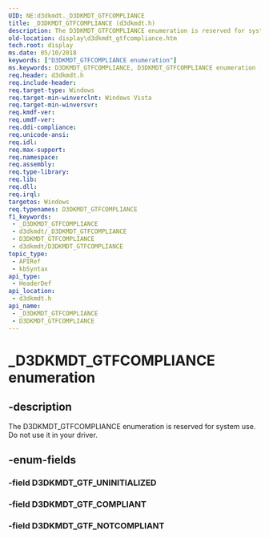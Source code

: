 ```yaml
---
UID: NE:d3dkmdt._D3DKMDT_GTFCOMPLIANCE
title: _D3DKMDT_GTFCOMPLIANCE (d3dkmdt.h)
description: The D3DKMDT_GTFCOMPLIANCE enumeration is reserved for system use. Do not use it in your driver.
old-location: display\d3dkmdt_gtfcompliance.htm
tech.root: display
ms.date: 05/10/2018
keywords: ["D3DKMDT_GTFCOMPLIANCE enumeration"]
ms.keywords: D3DKMDT_GTFCOMPLIANCE, D3DKMDT_GTFCOMPLIANCE enumeration [Display Devices], D3DKMDT_GTF_COMPLIANT, D3DKMDT_GTF_NOTCOMPLIANT, D3DKMDT_GTF_UNINITIALIZED, DmEnums_c8d6dc39-9079-444a-8441-49617eb1eede.xml, _D3DKMDT_GTFCOMPLIANCE, d3dkmdt/D3DKMDT_GTFCOMPLIANCE, d3dkmdt/D3DKMDT_GTF_COMPLIANT, d3dkmdt/D3DKMDT_GTF_NOTCOMPLIANT, d3dkmdt/D3DKMDT_GTF_UNINITIALIZED, display.d3dkmdt_gtfcompliance
req.header: d3dkmdt.h
req.include-header: 
req.target-type: Windows
req.target-min-winverclnt: Windows Vista
req.target-min-winversvr: 
req.kmdf-ver: 
req.umdf-ver: 
req.ddi-compliance: 
req.unicode-ansi: 
req.idl: 
req.max-support: 
req.namespace: 
req.assembly: 
req.type-library: 
req.lib: 
req.dll: 
req.irql: 
targetos: Windows
req.typenames: D3DKMDT_GTFCOMPLIANCE
f1_keywords:
 - _D3DKMDT_GTFCOMPLIANCE
 - d3dkmdt/_D3DKMDT_GTFCOMPLIANCE
 - D3DKMDT_GTFCOMPLIANCE
 - d3dkmdt/D3DKMDT_GTFCOMPLIANCE
topic_type:
 - APIRef
 - kbSyntax
api_type:
 - HeaderDef
api_location:
 - d3dkmdt.h
api_name:
 - _D3DKMDT_GTFCOMPLIANCE
 - D3DKMDT_GTFCOMPLIANCE
---
```


# _D3DKMDT_GTFCOMPLIANCE enumeration


## -description

The D3DKMDT_GTFCOMPLIANCE enumeration is reserved for system use. Do not use it in your driver.

## -enum-fields

### -field D3DKMDT_GTF_UNINITIALIZED

### -field D3DKMDT_GTF_COMPLIANT

### -field D3DKMDT_GTF_NOTCOMPLIANT

